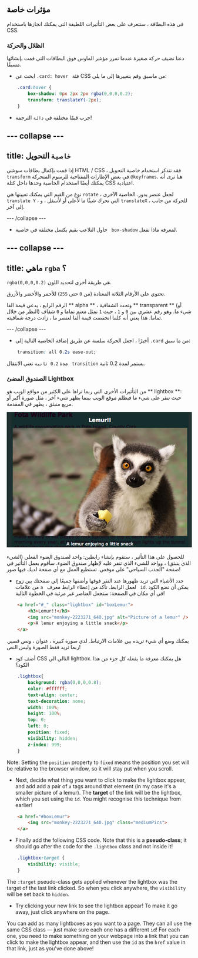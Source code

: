 ## مؤثرات خاصة

في هذه البطاقة ، ستتعرف على بعض التأثيرات اللطيفة التي يمكنك انجازها باستخدام CSS.

### الظلال والحركة

دعنا نضيف حركة صغيرة عندما تمرر مؤشر الماوس فوق البطاقات التي قمت بإنشائها مسبقًا.

+ ابحث عن `.card: hover ` فئة CSS من ماسبق وقم بتغييرها إلى ما يلي:

```css
    .card:hover {
        box-shadow: 0px 2px 2px rgba(0,0,0,0.2); 
        transform: translateY(-2px);
    }
```

+ جرب قيمًا مختلفة في ` دالة ` الترجمة!

## \--- collapse \---

## title: `خاصية` التحويل

إذا قمت بإكمال بطاقات سوشي HTML / CSS ، فقد تتذكر استخدام خاصية التحويل ` transform` في بعض الإطارات المفتاحية للرسوم المتحركة ` @keyframes `. هنا ترى أنه يمكنك أيضًا استخدام الخاصية وحدها داخل كتلة CSS اعتيادية.

نوع من القيم التي يمكنك تعيينها هي ` rotate ` ، لجعل عنصر يدور. الخاصية الآخرى ` translate Y ` ، التي تحرك شيئًا ما لأعلى أو لأسفل ، و ` translateX ` ، للحركة من جانب إلى آخر.

\--- /collapse \---

+ حاول التلاعب بقيم بكسل مختلفة في خاصية ` box-shadow` لمعرفة ماذا تفعل. 

## \--- collapse \---

## title: ماهي ` rgba ` ؟

`rgba(0,0,0,0.2)` هي طريقة أخرى لتحديد اللون.

تحتوي على الأرقام الثلاثة المعتادة (من ` 0 ` حتى ` 255 `) للأحمر والأخضر والأزرق.

الرقم الرابع ، يدعي قيمة الفا ** alpha ** ، وتحدد الشفافية ** transparent ** (أو النظر من خلال) شيء ما. وهو رقم عشري بين ` 0 ` و ` 1 ` ، حيث ` 1 ` تمثل معتم تماما و ` 0 ` شفاف تماما. هذا يعني أنه كلما انخفضت قيمة ألفا لعنصر ما ، زادت درجة شفافيته.

\--- /collapse \---

+ أخيرًا ، اجعل الحركة سلسة عن طريق إضافة الخاصية التالية إلى `.card` من ما سبق: 

```css
    transition: all 0.2s ease-out;
```

مدة ` 0.2 ثانية ` تعني الانتقال ` transition` يستمر لمدة 0.2 ثانية.

### الصندوق المضئ Lightbox

من التأثيرات الأخرى التي ربما تراها على الكثير من مواقع الويب هو ** lightbox **: حيث تنقر على شيء ما فيظلم موقع الويب بينما يظهر شيء آخر ، مثل صورة أكبر أو مربع منبثق ، يظهر في المقدمة.

![Lightbox effect in action](images/lightboxLemur.png)

للحصول على هذا التأثير ، ستقوم بإنشاء رابطين: واحد لصندوق الضوء الفعلي (الشيء الذي ينبثق) ، وواحد للشيء الذي تنقر عليه لإظهار صندوق الضوء. سأقوم بعمل التأثير في صفحة "الجذب السياحي" على موقعي. تستطيع العمل مع أي صفحة لديك فيها صور!

+ حدد الأشياء التي تريد ظهورها عند النقر فوقها وأضفها جميعًا إلى صفحتك بين زوج من علامات `a ` لعمل الرابط. تأكد من إعطاء الرابط معرف ` id`. يمكن أن تضع الكود في أي مكان في الصفحة: ستجعل العناصر غير مرئية في الخطوة التالية!

```html
    <a href="#_" class="lightbox" id="boxLemur">
        <h3>Lemur!!</h3>
        <img src="monkey-2223271_640.jpg" alt="Picture of a lemur" />
        <p>A lemur enjoying a little snack</p>
    </a>
```

يمكنك وضع أي شيء تريده بين علامات الارتباط. لدي صورة كبيرة ، عنوان ، ونص قصير. ربما تريد فقط الصورة وليس النص!

+ أضف كود CSS التالي الي lightbox. هل يمكنك معرفة ما يفعله كل جزء من هذا الكود؟

```css
    .lightbox{
        background: rgba(0,0,0,0.8);
        color: #ffffff;
        text-align: center;
        text-decoration: none;
        width: 100%;
        height: 100%;
        top: 0;
        left: 0;
        position: fixed;
        visibility: hidden;
        z-index: 999;
    }
```

Note: Setting the `position` property to `fixed` means the position you set will be relative to the browser window, so it will stay put when you scroll.

+ Next, decide what thing you want to click to make the lightbox appear, and add add a pair of `a` tags around that element (in my case it's a smaller picture of a lemur). The **target** of the link will be the lightbox, which you set using the `id`. You might recognise this technique from earlier!

```html
    <a href="#boxLemur">
        <img src="monkey-2223271_640.jpg" class="mediumPics">
    </a>
```

+ Finally add the following CSS code. Note that this is a **pseudo-class**; it should go after the code for the `.lightbox` class and not inside it!

```css
    .lightbox:target {
        visibility: visible;
    }
```

The `:target` pseudo-class gets applied whenever the lightbox was the target of the last link clicked. So when you click anywhere, the `visibility` will be set back to `hidden`.

+ Try clicking your new link to see the lightbox appear! To make it go away, just click anywhere on the page.

You can add as many lightboxes as you want to a page. They can all use the same CSS class — just make sure each one has a different `id`! For each one, you need to make something on your webpage into a link that you can click to make the lightbox appear, and then use the `id` as the `href` value in that link, just as you've done above!